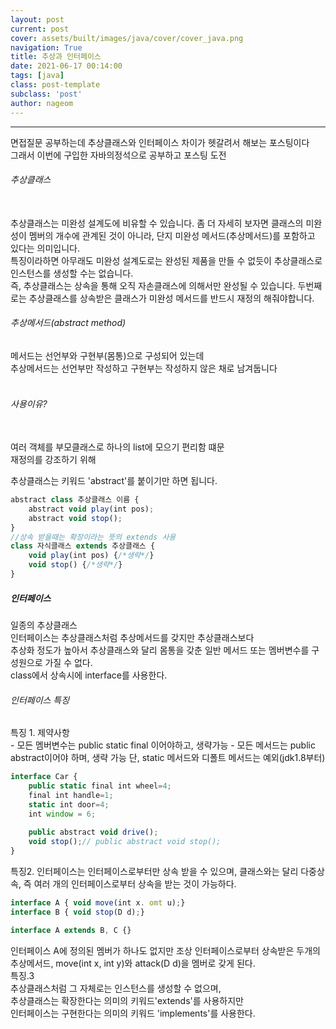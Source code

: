 ```yaml
---
layout: post
current: post
cover: assets/built/images/java/cover/cover_java.png
navigation: True
title: 추상과 인터페이스 
date: 2021-06-17 00:14:00
tags: [java]
class: post-template
subclass: 'post'
author: nageom
---
```

***
면접질문 공부하는데 추상클래스와 인터페이스 차이가 헷갈려서 해보는 포스팅이다 <br>
그래서 이번에 구입한 자바의정석으로 공부하고 포스팅 도전 <br>

<h6> 추상클래스 </h6>
<br>
추상클래스는 미완성 설계도에 비유할 수 있습니다.
좀 더 자세히 보자면 클래스의 미완성이 멤버의 개수에 관계된 것이 아니라, 단지 미완성 메서드(추상메서드)를 포함하고 있다는 의미입니다.<br>
특징이라하면 아무래도 미완성 설계도로는 완성된 제품을 만들 수 없듯이 추상클래스로 인스턴스를 생성할 수는 없습니다.<br>
즉, 추상클래스는 상속을 통해 오직 자손클래스에 의해서만 완성될 수 있습니다. 
두번째로는 추상클래스를 상속받은 클래스가 미완성 메서드를 반드시 재정의 해줘야합니다.

<h6> 추상메서드(abstract method)</h6>
메서드는 선언부와 구현부(몸통)으로 구성되어 있는데<br>
추상메서드는 선언부만 작성하고 구현부는 작성하지 않은 채로 남겨둡니다
<br><br>
<h6>사용이유?</h6><br>
여러 객체를 부모클래스로 하나의 list에 모으기 편리함 떄문 <br>
재정의를 강조하기 위해

추상클래스는 키워드 'abstract'를 붙이기만 하면 됩니다. <br>
~~~javascript
abstract class 추상클래스 이름 {
    abstract void play(int pos);
    abstract void stop();
}
//상속 받을때는 확장이라는 뜻의 extends 사용
class 자식클래스 extends 추상클래스 {
    void play(int pos) {/*생략*/}
    void stop() {/*생략*/}
}
~~~
<h5> 인터페이스 </h5>
일종의 추상클래스<br>
인터페이스는 추상클래스처럼 추상메서드를 갖지만 추상클래스보다 <br>
추상화 정도가 높아서 추상클래스와 달리 몸통을 갖춘 일반 메서드 또는 멤버변수를 구성원으로 가질 수 없다.
<br>
class에서 상속시에 interface를 사용한다. 

<h6>인터페이스 특징 </h6>
특징 1. 제약사항 <br>
- 모든 멤버변수는 public static final 이어야하고, 생략가능
- 모든 메서드는 public abstract이어야 하며, 생략 가능
단, static 메서드와 디폴트 메서드는 예외(jdk1.8부터)
  
~~~javascript
interface Car {
    public static final int wheel=4;
    final int handle=1;
    static int door=4;
    int window = 6;
    
    public abstract void drive();
    void stop();// public abstract void stop();
}
~~~
특징2. 인터페이스는 인터페이스로부터만 상속 받을 수 있으며, 클래스와는 달리 다중상속, 즉 여러 개의 인터페이스로부터 상속을 받는 것이 가능하다. 
<br>
~~~javascript
interface A { void move(int x. omt u);}
interface B { void stop(D d);}

interface A extends B, C {}
~~~
인터페이스 A에 정의된 멤버가 하나도 없지만 조상 인터페이스로부터 상속받은 두개의 추상메서드,
move(int x, int y)와 attack(D d)을 멤버로 갖게 된다.<br>
특징.3 <br>
추상클래스처럼 그 자체로는 인스턴스를 생성할 수 없으며,<br>
추상클래스는 확장한다는 의미의 키워드'extends'를 사용하지만 <br>
인터페이스는 구현한다는 의미의 키워드 'implements'를 사용한다.<br>










 
